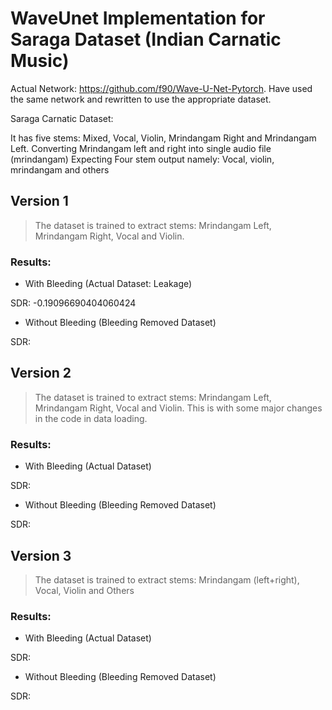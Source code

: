 # WaveUnet Implementation for Saraga Dataset (Indian Carnatic Music)

Actual Network: https://github.com/f90/Wave-U-Net-Pytorch. Have used the same network and rewritten to use the appropriate dataset.

Saraga Carnatic Dataset:

It has five stems: Mixed, Vocal, Violin, Mrindangam Right and Mrindangam Left.
Converting Mrindangam left and right into single audio file (mrindangam)
Expecting Four stem output namely: Vocal, violin, mrindangam and others


## Version 1

> The dataset is trained to extract stems: Mrindangam Left, Mrindangam Right, Vocal and Violin.

### Results:

- With Bleeding (Actual Dataset: Leakage)

SDR: -0.19096690404060424

- Without Bleeding (Bleeding Removed Dataset)

SDR:


## Version 2

> The dataset is trained to extract stems: Mrindangam Left, Mrindangam Right, Vocal and Violin. This is with some major changes in the code in data loading.

### Results:

- With Bleeding (Actual Dataset)

SDR: 

- Without Bleeding (Bleeding Removed Dataset)

SDR:


## Version 3

> The dataset is trained to extract stems: Mrindangam (left+right), Vocal, Violin and Others

### Results:

- With Bleeding (Actual Dataset)

SDR: 

- Without Bleeding (Bleeding Removed Dataset)

SDR:

